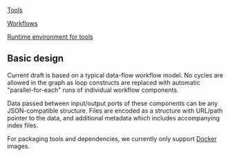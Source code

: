 
[Tools](tool-description.md)

[Workflows](workflow-description.md)

[Runtime environment for tools](runtime-environment.md)

## Basic design

Current draft is based on a typical data-flow workflow model.
No cycles are allowed in the graph as loop constructs are replaced with automatic "parallel-for-each"
runs of individual workflow components.

Data passed between input/output ports of these components can be any JSON-compatible structure.
Files are encoded as a structure with URL/path pointer to the data,
 and additional metadata which includes accompanying index files.

For packaging tools and dependencies, we currently only support [Docker](http://docker.com) images.
